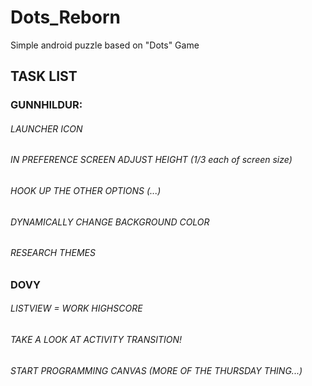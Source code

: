 # Dots_Reborn
Simple android puzzle based on "Dots" Game

## TASK LIST
### GUNNHILDUR:
###### LAUNCHER ICON
###### IN PREFERENCE SCREEN ADJUST HEIGHT (1/3 each of screen size)
###### HOOK UP THE OTHER OPTIONS (...)
###### DYNAMICALLY CHANGE BACKGROUND COLOR
###### RESEARCH THEMES

### DOVY
###### LISTVIEW = WORK HIGHSCORE
###### TAKE A LOOK AT ACTIVITY TRANSITION!
###### START PROGRAMMING CANVAS (MORE OF THE THURSDAY THING...)

